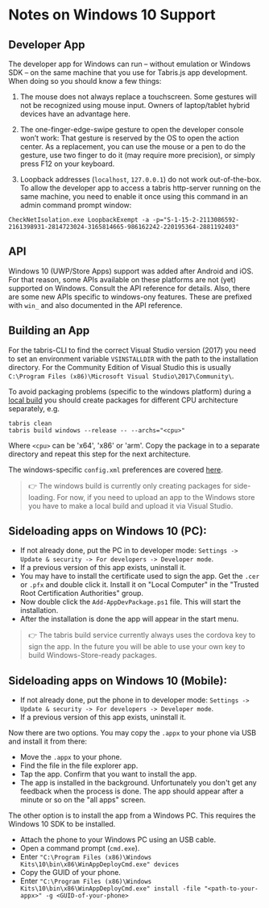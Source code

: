---
---
# Notes on Windows 10 Support

## Developer App

The developer app for Windows can run – without emulation or Windows SDK – on the same machine that you use for Tabris.js app development. When doing so you should know a few things:

1. The mouse does not always replace a touchscreen. Some gestures will not be recognized using mouse input. Owners of laptop/tablet hybrid devices have an advantage here.

2. The one-finger-edge-swipe gesture to open the developer console won’t work: That gesture is reserved by the OS to open the action center. As a replacement, you can use the mouse or a pen to do the gesture, use two finger to do it (may require more precision), or simply press F12 on your keyboard.

3. Loopback addresses (`localhost`, `127.0.0.1`) do not work out-of-the-box. To allow the developer app to access a tabris http-server running on the same machine, you need to enable it once using this command in an admin command prompt window:

`CheckNetIsolation.exe LoopbackExempt -a -p="S-1-15-2-2113086592-2161398931-2814723024-3165814665-986162242-220195364-2881192403"`


## API

Windows 10 (UWP/Store Apps) support was added after Android and iOS. For that reason, some APIs available on these platforms are not (yet) supported on Windows. Consult the API reference for details. Also, there are some new APIs specific to windows-ony features. These are prefixed with `win_` and also documented in the API reference.

## Building an App

For the tabris-CLI to find the correct Visual Studio version (2017) you need to set an environment variable `VSINSTALLDIR` with the path to the installation directory. For the Community Edition of Visual Studio this is usually `C:\Program Files (x86)\Microsoft Visual Studio\2017\Community\`.

To avoid packaging problems (specific to the windows platform) during a [local build]((./build.md)) you should create packages for different CPU architecture separately, e.g.

```
tabris clean
tabris build windows --release -- --archs="<cpu>"
```

Where `<cpu>` can be 'x64', 'x86' or 'arm'. Copy the package in to a separate directory and repeat this step for the next architecture.

The windows-specific `config.xml` preferences are covered [here](./build.html#windows-specific-preferences).

> :point_right: The windows build is currently only creating packages for side-loading. For now, if you need to upload an app to the Windows store you have to make a local build and upload it via Visual Studio.


## Sideloading apps on Windows 10 (PC):

 - If not already done, put the PC in to developer mode: `Settings -> Update & security -> For developers -> Developer mode`.
 - If a previous version of this app exists, uninstall it.
 - You may have to install the certificate used to sign the app. Get the `.cer` or `.pfx` and double click it. Install it on "Local Computer" in the "Trusted Root Certification Authorities" group.
 - Now double click the `Add-AppDevPackage.ps1` file. This will start the installation.
 - After the installation is done the app will appear in the start menu.

> :point_right: The tabris build service currently always uses the cordova key to sign the app. In the future you will be able to use your own key to build Windows-Store-ready packages.


## Sideloading apps on Windows 10 (Mobile):

 - If not already done, put the phone in to developer mode: `Settings -> Update & security -> For developers -> Developer mode`.
 - If a previous version of this app exists, uninstall it.

Now there are two options. You may copy the `.appx` to your phone via USB and install it from there:
 - Move the `.appx` to your phone.
 - Find the file in the file explorer app.
 - Tap the app. Confirm that you want to install the app.
 - The app is installed in the background. Unfortunately you don't get any feedback when the process is done. The app should appear after a minute or so on the "all apps" screen.

The other option is to install the app from a Windows PC. This requires the Windows 10 SDK to be installed.
 - Attach the phone to your Windows PC using an USB cable.
 - Open a command prompt (`cmd.exe`).
 - Enter `"C:\Program Files (x86)\Windows Kits\10\bin\x86\WinAppDeployCmd.exe" devices`
 - Copy the GUID of your phone.
 - Enter `"C:\Program Files (x86)\Windows Kits\10\bin\x86\WinAppDeployCmd.exe" install -file "<path-to-your-appx>" -g <GUID-of-your-phone>`
